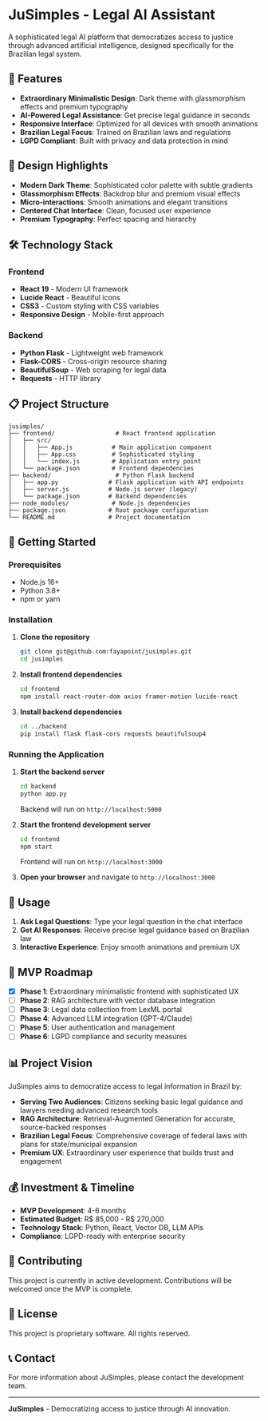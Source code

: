 # JuSimples - Legal AI Assistant

A sophisticated legal AI platform that democratizes access to justice through advanced artificial intelligence, designed specifically for the Brazilian legal system.

## 🚀 Features

- **Extraordinary Minimalistic Design**: Dark theme with glassmorphism effects and premium typography
- **AI-Powered Legal Assistance**: Get precise legal guidance in seconds
- **Responsive Interface**: Optimized for all devices with smooth animations
- **Brazilian Legal Focus**: Trained on Brazilian laws and regulations
- **LGPD Compliant**: Built with privacy and data protection in mind

## 🎨 Design Highlights

- **Modern Dark Theme**: Sophisticated color palette with subtle gradients
- **Glassmorphism Effects**: Backdrop blur and premium visual effects
- **Micro-interactions**: Smooth animations and elegant transitions
- **Centered Chat Interface**: Clean, focused user experience
- **Premium Typography**: Perfect spacing and hierarchy

## 🛠 Technology Stack

### Frontend
- **React 19** - Modern UI framework
- **Lucide React** - Beautiful icons
- **CSS3** - Custom styling with CSS variables
- **Responsive Design** - Mobile-first approach

### Backend
- **Python Flask** - Lightweight web framework
- **Flask-CORS** - Cross-origin resource sharing
- **BeautifulSoup** - Web scraping for legal data
- **Requests** - HTTP library

## 📋 Project Structure

```
jusimples/
├── frontend/                 # React frontend application
│   ├── src/
│   │   ├── App.js           # Main application component
│   │   ├── App.css          # Sophisticated styling
│   │   └── index.js         # Application entry point
│   └── package.json         # Frontend dependencies
├── backend/                  # Python Flask backend
│   ├── app.py              # Flask application with API endpoints
│   ├── server.js           # Node.js server (legacy)
│   └── package.json        # Backend dependencies
├── node_modules/            # Node.js dependencies
├── package.json            # Root package configuration
└── README.md               # Project documentation
```

## 🚀 Getting Started

### Prerequisites
- Node.js 16+ 
- Python 3.8+
- npm or yarn

### Installation

1. **Clone the repository**
   ```bash
   git clone git@github.com:fayapoint/jusimples.git
   cd jusimples
   ```

2. **Install frontend dependencies**
   ```bash
   cd frontend
   npm install react-router-dom axios framer-motion lucide-react
   ```

3. **Install backend dependencies**
   ```bash
   cd ../backend
   pip install flask flask-cors requests beautifulsoup4
   ```

### Running the Application

1. **Start the backend server**
   ```bash
   cd backend
   python app.py
   ```
   Backend will run on `http://localhost:5000`

2. **Start the frontend development server**
   ```bash
   cd frontend
   npm start
   ```
   Frontend will run on `http://localhost:3000`

3. **Open your browser** and navigate to `http://localhost:3000`

## 📖 Usage

1. **Ask Legal Questions**: Type your legal question in the chat interface
2. **Get AI Responses**: Receive precise legal guidance based on Brazilian law
3. **Interactive Experience**: Enjoy smooth animations and premium UX

## 🎯 MVP Roadmap

- [x] **Phase 1**: Extraordinary minimalistic frontend with sophisticated UX
- [ ] **Phase 2**: RAG architecture with vector database integration
- [ ] **Phase 3**: Legal data collection from LexML portal
- [ ] **Phase 4**: Advanced LLM integration (GPT-4/Claude)
- [ ] **Phase 5**: User authentication and management
- [ ] **Phase 6**: LGPD compliance and security measures

## 📊 Project Vision

JuSimples aims to democratize access to legal information in Brazil by:

- **Serving Two Audiences**: Citizens seeking basic legal guidance and lawyers needing advanced research tools
- **RAG Architecture**: Retrieval-Augmented Generation for accurate, source-backed responses
- **Brazilian Legal Focus**: Comprehensive coverage of federal laws with plans for state/municipal expansion
- **Premium UX**: Extraordinary user experience that builds trust and engagement

## 💰 Investment & Timeline

- **MVP Development**: 4-6 months
- **Estimated Budget**: R$ 85,000 - R$ 270,000
- **Technology Stack**: Python, React, Vector DB, LLM APIs
- **Compliance**: LGPD-ready with enterprise security

## 🤝 Contributing

This project is currently in active development. Contributions will be welcomed once the MVP is complete.

## 📄 License

This project is proprietary software. All rights reserved.

## 📞 Contact

For more information about JuSimples, please contact the development team.

---

**JuSimples** - Democratizing access to justice through AI innovation.
